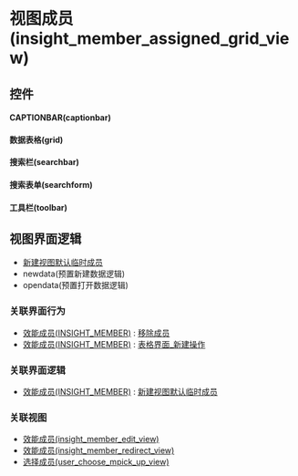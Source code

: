 # 视图成员(insight_member_assigned_grid_view)  <!-- {docsify-ignore-all} -->



## 控件
#### CAPTIONBAR(captionbar)
#### 数据表格(grid)
#### 搜索栏(searchbar)
#### 搜索表单(searchform)
#### 工具栏(toolbar)

## 视图界面逻辑
  * [新建视图默认临时成员](module/Insight/insight_member/uilogic/create_default_temp_members)
  * newdata(预置新建数据逻辑)
  * opendata(预置打开数据逻辑)


### 关联界面行为
  * [效能成员(INSIGHT_MEMBER)](module/Insight/insight_member) : [移除成员](module/Insight/insight_member#界面行为)
  * [效能成员(INSIGHT_MEMBER)](module/Insight/insight_member) : [表格界面_新建操作](module/Insight/insight_member#界面行为)

### 关联界面逻辑
  * [效能成员(INSIGHT_MEMBER)](module/Insight/insight_member) : [新建视图默认临时成员](module/Insight/insight_member/uilogic/create_default_temp_members)

### 关联视图
  * [效能成员(insight_member_edit_view)](app/view/insight_member_edit_view)
  * [效能成员(insight_member_redirect_view)](app/view/insight_member_redirect_view)
  * [选择成员(user_choose_mpick_up_view)](app/view/user_choose_mpick_up_view)

<script>
 const { createApp } = Vue
  createApp({
    data() {
      return {

      }
    }
  }).use(ElementPlus).mount('#app')
</script>